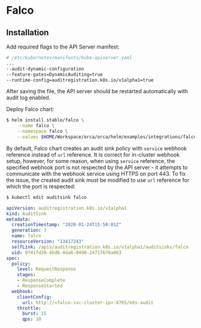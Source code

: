 # Falco

## Installation

Add required flags to the API Server manifest:

```bash
# /etc/kubernetes/manifests/kube-apiserver.yaml
...
--audit-dynamic-configuration
--feature-gates=DynamicAuditing=true
--runtime-config=auditregistration.k8s.io/v1alpha1=true
```

After saving the file, the API server should be restarted automatically with audit log enabled.

Deploy Falco chart:

```bash
$ helm install stable/falco \
    --name falco \
    --namespace falco \
    --values $HOME/Workspace/orca/orca/helm/examples/integrations/falco/values.yaml
```

By default, Falco chart creates an audit sink policy with `service` webhook reference instead of `url` reference. It is correct for in-cluster webhook setup, however, for some reason, when using `service` reference, the specified webhook port is not respected by the API server - it attempts to communicate with the webhook service using HTTPS on port 443. To fix the issue, the created audit sink must be modified to use `url` reference for which the port is respected:

```bash
$ kubectl edit auditsink falco
```

```yaml
apiVersion: auditregistration.k8s.io/v1alpha1
kind: AuditSink
metadata:
  creationTimestamp: "2020-01-24T15:50:01Z"
  generation: 3
  name: falco
  resourceVersion: "13417243"
  selfLink: /apis/auditregistration.k8s.io/v1alpha1/auditsinks/falco
  uid: 0741fd30-4bd6-4da6-8490-24717670a083
spec:
  policy:
    level: RequestResponse
    stages:
    - ResponseComplete
    - ResponseStarted
  webhook:
    clientConfig:
      url: http://<falco-svc-cluster-ip>:8765/k8s-audit
    throttle:
      burst: 15
      qps: 10
```

